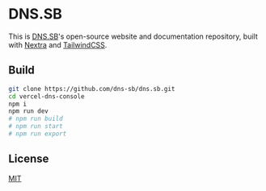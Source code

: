 # DNS.SB

This is [DNS.SB](https://dns.sb)'s open-source website and documentation repository, built with [Nextra](https://nextra.site) and [TailwindCSS](https://tailwindcss.com).

## Build

```bash
git clone https://github.com/dns-sb/dns.sb.git
cd vercel-dns-console
npm i
npm run dev
# npm run build
# npm run start
# npm run export
```

## License

[MIT](./LICENSE)
